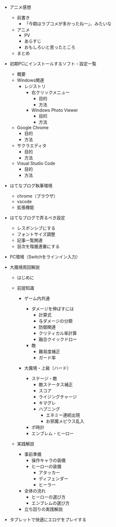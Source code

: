 - アニメ感想
  - 前書き
    - 「今期はラブコメが多かったねー」、みたいな
  - アニメ
    - PV
    - あらすじ
    - おもしろいと思ったところ
  - まとめ

- 初期PCにインストールするソフト・設定一覧
  - 概要
  - Windows関連
    - レジストリ
      - 右クリックメニュー
        - 目的
        - 方法
      - Windows Photo Viewer
        - 目的
        - 方法
  - Google Chrome
    - 目的
    - 方法
  - サクラエディタ
    - 目的
    - 方法
  - Visual Studio Code
    - 目的
    - 方法

- はてなブログ執筆環境
  - chrome（ブラウザ）
  - vscode
  - 拡張機能


- はてなブログで弄るべき設定
  - レスポンシブにする
  - フォントサイズ調整
  - 記事一覧関連
  - 目次を階層連番にする


- PC環境（Switchをラインイン入力）


- 大魔境周回解説
  - はじめに

  - 前提知識
    - ゲーム内共通
      - ダメージを伸ばすには
        - 計算式
        - 与ダメージの分類
        - 防御関連
        - クリティカル率計算
        - 融合クイックドロー
      - 敵
        - 難易度補正
        - ガード率

    - 大魔境・上級（ハード）
      - ステージ・敵
        - 敵ステータス補正
        - スコア
        - ライジングチャージ
        - キマグレ
        - ハプニング
          - エネミー連続出現
          - お邪魔メビウス乱入
      - ポ時計
      - エンブレム・ヒーロー


  - 実践解説
    - 事前準備
      - 操作キャラの装備
      - ヒーローの装備
        - アタッカー
        - ディフェンダー
        - ヒーラー
    - 全体の流れ
      - ヒーローの選び方
      - エンブレムの選び方
    - 立ち回りの実践解説

- タブレットで快適にエロゲをプレイする


